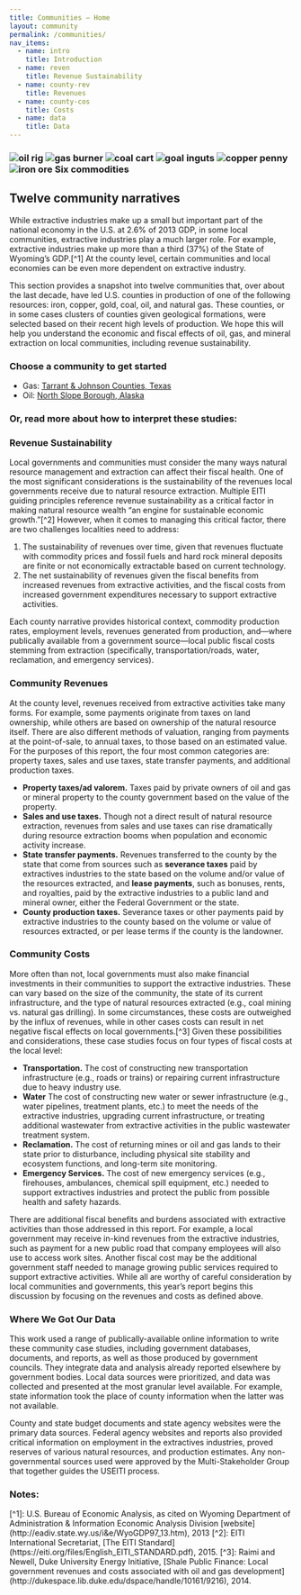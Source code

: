 ```yaml
---
title: Communities – Home
layout: community
permalink: /communities/
nav_items:
  - name: intro
    title: Introduction
  - name: reven
    title: Revenue Sustainability
  - name: county-rev
    title: Revenues
  - name: county-cos
    title: Costs
  - name: data
    title: Data
---
```


<h3 class="communities_content-icon">
  <img src="{{ site.baseurl }}/img/oil.png" alt="oil rig">
  <img src="{{ site.baseurl }}/img/gas.png" alt="gas burner" class="gas">
  <img src="{{ site.baseurl }}/img/coal.png" alt="coal cart">
  <img src="{{ site.baseurl }}/img/gold.png" alt="goal inguts">
  <img src="{{ site.baseurl }}/img/copper.png" alt="copper penny" class="copper">
  <img src="{{ site.baseurl }}/img/iron.png" alt="iron ore" class="iron">
  <a name="intro" class="communities_content-heading js-comm_section">Six commodities</a>
</h3>

## Twelve community narratives

While extractive industries make up a small but important part of the national economy in the U.S. at 2.6% of 2013 GDP, in some local communities, extractive industries play a much larger role. For example, extractive industries make up more than a third (37%) of the State of Wyoming’s GDP.[^1] At the county level, certain communities and local economies can be even more dependent on <span class="term" data-term="extractive industry" title="Click to define" tabindex="0">extractive industry</span><i class="term-icon"></i>.

This section provides a snapshot into twelve communities that, over about the last decade, have led U.S. counties in production of one of the following resources: iron, copper, gold, coal, oil, and natural gas. These counties, or in some cases clusters of counties given geological formations, were selected based on their recent high levels of production. We hope this will help you understand the economic and fiscal effects of oil, gas, and mineral extraction on local communities, including revenue sustainability.

### Choose a community to get started

<ul class="communities_content-select">
  <li>Gas: <a href="{{ site.baseurl }}/communities/tar">Tarrant &amp; Johnson Counties, Texas</a></li>
  <li>Oil: <a href="{{ site.baseurl }}/communities/nor">North Slope Borough, Alaska</a></li>
</ul>

### Or, read more about how to interpret these studies:

<h3><a name="reven" class="communities_content-heading js-comm_section">Revenue Sustainability</a></h3>

Local governments and communities must consider the many ways natural resource management and extraction can affect their fiscal health. One of the most significant considerations is the sustainability of the revenues local governments receive due to natural resource extraction. Multiple EITI guiding principles reference revenue sustainability as a critical factor in making natural resource wealth &ldquo;an engine for sustainable economic growth.&rdquo;[^2] However, when it comes to managing this critical factor, there are two challenges localities need to address:

<ol class="decimal list-para">
  <li>The sustainability of revenues over time, given that revenues fluctuate with commodity prices and fossil fuels and hard rock mineral deposits are finite or not economically extractable based on current technology.</li>
  <li>The net sustainability of revenues given the fiscal benefits from increased revenues from extractive activities, and the fiscal costs from increased government expenditures necessary to support extractive activities.</li>
</ol>

Each county narrative provides historical context, commodity production rates, employment levels, revenues generated from production, and—where publically available from a government source—local public fiscal costs stemming from extraction (specifically, transportation/roads, water, reclamation, and emergency services).

<h3 ><a name="county-rev" class="communities_content-heading js-comm_section">Community Revenues</a></h3>

At the county level, revenues received from extractive activities take many forms. For example, some payments originate from taxes on land ownership, while others are based on ownership of the natural resource itself. There are also different methods of valuation, ranging from payments at the point-of-sale, to annual taxes, to those based on an estimated value. For the purposes of this report, the four most common categories are: property taxes, sales and use taxes, state transfer payments, and additional production taxes.

* **Property taxes/ad valorem.** Taxes paid by private owners of oil and gas or mineral property to the county government based on the value of the property.
* **Sales and use taxes.** Though not a direct result of natural resource extraction, revenues from sales and use taxes can rise dramatically during resource extraction booms when population and economic activity increase.
* **State transfer payments.** Revenues transferred to the county by the state that come from sources such as **severance taxes** paid by extractives industries to the state based on the volume and/or value of the resources extracted, and **lease payments**, such as bonuses, rents, and royalties, paid by the extractive industries to a public land and mineral owner, either the Federal Government or the state.
* **County production taxes.** Severance taxes or other payments paid by extractive industries to the county based on the volume or value of resources extracted, or per lease terms if the county is the landowner.

<h3><a name="county-cos" class="communities_content-heading js-comm_section">Community Costs</a></h3>

More often than not, local governments must also make financial investments in their communities to support the extractive industries. These can vary based on the size of the community, the state of its current infrastructure, and the type of natural resources extracted (e.g., coal mining vs. natural gas drilling). In some circumstances, these costs are outweighed by the influx of revenues, while in other cases costs can result in net negative fiscal effects on local governments.[^3] Given these possibilities and considerations, these case studies focus on four types of fiscal costs at the local level:

* **Transportation.** The cost of constructing new transportation infrastructure (e.g., roads or trains) or repairing current infrastructure due to heavy industry use.
* **Water** The cost of constructing new water or sewer infrastructure (e.g., water pipelines, treatment plants, etc.) to meet the needs of the extractive industries, upgrading current infrastructure, or treating additional wastewater from extractive activities in the public wastewater treatment system.
* **Reclamation.** The cost of returning mines or oil and gas lands to their state prior to disturbance, including physical site stability and ecosystem functions, and long-term site monitoring.
* **Emergency Services.** The cost of new emergency services (e.g., firehouses, ambulances, chemical spill equipment, etc.) needed to support extractives industries and protect the public from possible health and safety hazards.

There are additional fiscal benefits and burdens associated with extractive activities than those addressed in this report. For example, a local government may receive in-kind revenues from the extractive industries, such as payment for a new public road that company employees will also use to access work sites. Another fiscal cost may be the additional government staff needed to manage growing public services required to support extractive activities. While all are worthy of careful consideration by local communities and governments, this year’s report begins this discussion by focusing on the revenues and costs as defined above.

<h3><a name="data" class="communities_content-heading js-comm_section">Where We Got Our Data</a></h3>

This work used a range of publically-available online information to write these community case studies, including government databases, documents, and reports, as well as those produced by government councils. They integrate data and analysis already reported elsewhere by government bodies. Local data sources were prioritized, and data was collected and presented at the most granular level available. For example, state information took the place of county information when the latter was not available.

County and state budget documents and state agency websites were the primary data sources. Federal agency websites and reports also provided critical information on employment in the extractives industries, proved reserves of various natural resources, and production estimates. Any non-governmental sources used were approved by the Multi-Stakeholder Group that together guides the USEITI process.

<h3 class="communities_content-heading">Notes:</h3> 
[^1]: U.S. Bureau of Economic Analysis, as cited on Wyoming Department of Administration &amp; Information Economic Analysis Division [website](http://eadiv.state.wy.us/i&e/WyoGDP97_13.htm), 2013
[^2]: EITI International Secretariat, [The EITI Standard](https://eiti.org/files/English_EITI_STANDARD.pdf), 2015.
[^3]: Raimi and Newell, Duke University Energy Initiative, [Shale Public Finance: Local government revenues and costs associated with oil and gas development](http://dukespace.lib.duke.edu/dspace/handle/10161/9216), 2014.
